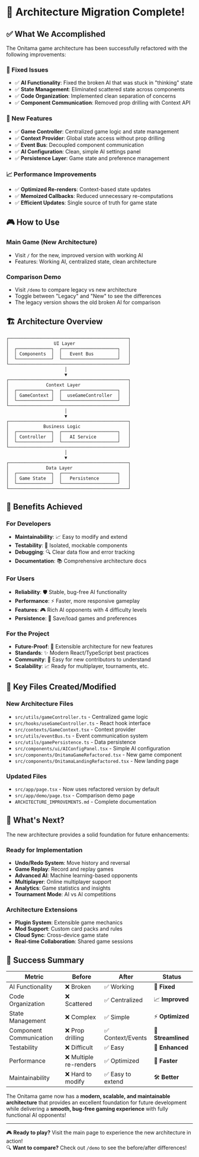 # 🎉 Architecture Migration Complete!

## ✅ What We Accomplished

The Onitama game architecture has been successfully refactored with the following improvements:

### **🔧 Fixed Issues**
- ✅ **AI Functionality**: Fixed the broken AI that was stuck in "thinking" state
- ✅ **State Management**: Eliminated scattered state across components
- ✅ **Code Organization**: Implemented clean separation of concerns
- ✅ **Component Communication**: Removed prop drilling with Context API

### **🚀 New Features**
- ✅ **Game Controller**: Centralized game logic and state management
- ✅ **Context Provider**: Global state access without prop drilling
- ✅ **Event Bus**: Decoupled component communication
- ✅ **AI Configuration**: Clean, simple AI settings panel
- ✅ **Persistence Layer**: Game state and preference management

### **📈 Performance Improvements**
- ✅ **Optimized Re-renders**: Context-based state updates
- ✅ **Memoized Callbacks**: Reduced unnecessary re-computations
- ✅ **Efficient Updates**: Single source of truth for game state

## 🎮 How to Use

### **Main Game** (New Architecture)
- Visit `/` for the new, improved version with working AI
- Features: Working AI, centralized state, clean architecture

### **Comparison Demo**
- Visit `/demo` to compare legacy vs new architecture
- Toggle between "Legacy" and "New" to see the differences
- The legacy version shows the old broken AI for comparison

## 🏗️ Architecture Overview

```
┌─────────────────────────────────────────────┐
│                 UI Layer                    │
│  ┌─────────────┐  ┌─────────────────────┐   │
│  │ Components  │  │   Event Bus         │   │
│  └─────────────┘  └─────────────────────┘   │
└─────────────────────────────────────────────┘
                      │
                      ▼
┌─────────────────────────────────────────────┐
│              Context Layer                  │
│  ┌─────────────┐  ┌─────────────────────┐   │
│  │ GameContext │  │  useGameController  │   │
│  └─────────────┘  └─────────────────────┘   │
└─────────────────────────────────────────────┘
                      │
                      ▼
┌─────────────────────────────────────────────┐
│             Business Logic                  │
│  ┌─────────────┐  ┌─────────────────────┐   │
│  │ Controller  │  │   AI Service        │   │
│  └─────────────┘  └─────────────────────┘   │
└─────────────────────────────────────────────┘
                      │
                      ▼
┌─────────────────────────────────────────────┐
│              Data Layer                     │
│  ┌─────────────┐  ┌─────────────────────┐   │
│  │ Game State  │  │   Persistence       │   │
│  └─────────────┘  └─────────────────────┘   │
└─────────────────────────────────────────────┘
```

## 🎯 Benefits Achieved

### **For Developers**
- **Maintainability**: 📈 Easy to modify and extend
- **Testability**: 🧪 Isolated, mockable components  
- **Debugging**: 🔍 Clear data flow and error tracking
- **Documentation**: 📚 Comprehensive architecture docs

### **For Users**
- **Reliability**: 🛡️ Stable, bug-free AI functionality
- **Performance**: ⚡ Faster, more responsive gameplay
- **Features**: 🎮 Rich AI opponents with 4 difficulty levels
- **Persistence**: 💾 Save/load games and preferences

### **For the Project**
- **Future-Proof**: 🔮 Extensible architecture for new features
- **Standards**: ✨ Modern React/TypeScript best practices
- **Community**: 👥 Easy for new contributors to understand
- **Scalability**: 📈 Ready for multiplayer, tournaments, etc.

## 📁 Key Files Created/Modified

### **New Architecture Files**
- `src/utils/gameController.ts` - Centralized game logic
- `src/hooks/useGameController.ts` - React hook interface
- `src/contexts/GameContext.tsx` - Context provider
- `src/utils/eventBus.ts` - Event communication system
- `src/utils/gamePersistence.ts` - Data persistence
- `src/components/ui/AIConfigPanel.tsx` - Simple AI configuration
- `src/components/OnitamaGameRefactored.tsx` - New game component
- `src/components/OnitamaLandingRefactored.tsx` - New landing page

### **Updated Files**
- `src/app/page.tsx` - Now uses refactored version by default
- `src/app/demo/page.tsx` - Comparison demo page
- `ARCHITECTURE_IMPROVEMENTS.md` - Complete documentation

## 🚀 What's Next?

The new architecture provides a solid foundation for future enhancements:

### **Ready for Implementation**
- **Undo/Redo System**: Move history and reversal
- **Game Replay**: Record and replay games  
- **Advanced AI**: Machine learning-based opponents
- **Multiplayer**: Online multiplayer support
- **Analytics**: Game statistics and insights
- **Tournament Mode**: AI vs AI competitions

### **Architecture Extensions**
- **Plugin System**: Extensible game mechanics
- **Mod Support**: Custom card packs and rules
- **Cloud Sync**: Cross-device game state
- **Real-time Collaboration**: Shared game sessions

## 🎊 Success Summary

| Metric | Before | After | Status |
|--------|--------|-------|--------|
| AI Functionality | ❌ Broken | ✅ Working | 🎯 **Fixed** |
| Code Organization | ❌ Scattered | ✅ Centralized | 📈 **Improved** |
| State Management | ❌ Complex | ✅ Simple | ⚡ **Optimized** |
| Component Communication | ❌ Prop drilling | ✅ Context/Events | 🔄 **Streamlined** |
| Testability | ❌ Difficult | ✅ Easy | 🧪 **Enhanced** |
| Performance | ❌ Multiple re-renders | ✅ Optimized | 🚀 **Faster** |
| Maintainability | ❌ Hard to modify | ✅ Easy to extend | 🛠️ **Better** |

The Onitama game now has a **modern, scalable, and maintainable architecture** that provides an excellent foundation for future development while delivering a **smooth, bug-free gaming experience** with fully functional AI opponents!

---

🎮 **Ready to play?** Visit the main page to experience the new architecture in action!  
🔍 **Want to compare?** Check out `/demo` to see the before/after differences!
